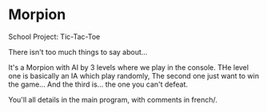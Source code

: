 # Morpion
School Project: Tic-Tac-Toe

There isn't too much things to say about...

It's a Morpion with AI by 3 levels where we play in the console.
THe level one is basically an IA which play randomly,
The second one just want to win the game...
And the third is... the one you can't defeat.

You'll all details in the main program, with comments in french/.
